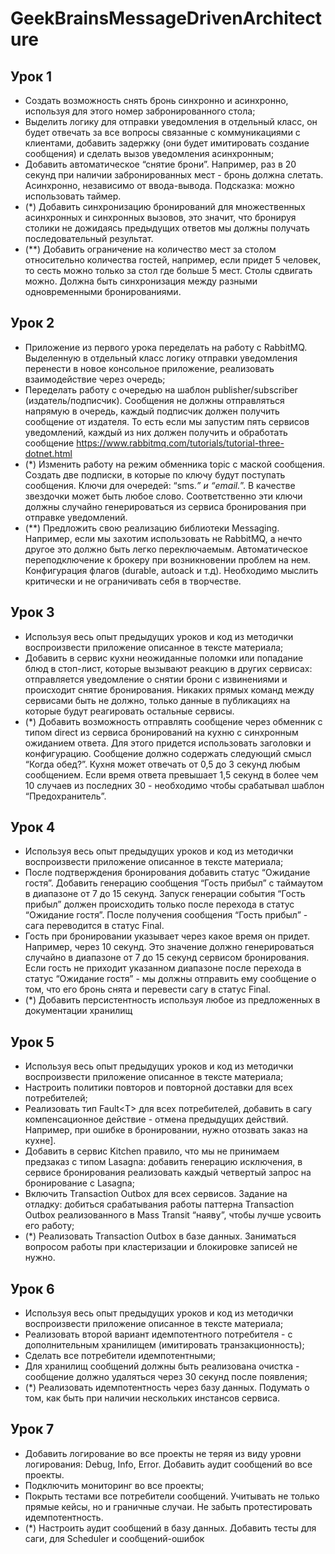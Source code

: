 # GeekBrainsMessageDrivenArchitecture

## Урок 1

* Создать возможность снять бронь синхронно и асинхронно, используя для этого
номер забронированного стола;
* Выделить логику для отправки уведомления в отдельный класс, он будет
отвечать за все вопросы связанные с коммуникациями с клиентами, добавить
задержку (они будет имитировать создание сообщения) и сделать вызов
уведомления асинхронным;
* Добавить автоматическое “снятие брони”. Например, раз в 20 секунд при
наличии забронированных мест - бронь должна слетать. Асинхронно, независимо
от ввода-вывода. Подсказка: можно использовать таймер.
* (*) Добавить синхронизацию бронирований для множественных асинхронных и
синхронных вызовов, это значит, что бронируя столики не дожидаясь
предыдущих ответов мы должны получать последовательный результат.
* (**) Добавить ограничение на количество мест за столом относительно
количества гостей, например, если придет 5 человек, то сесть можно только за
стол где больше 5 мест. Столы сдвигать можно. Должна быть синхронизация
между разными одновременными бронированиями.

## Урок 2

* Приложение из первого урока переделать на работу с RabbitMQ. Выделенную в
отдельный класс логику отправки уведомления перенести в новое консольное
приложение, реализовать взаимодействие через очередь;
* Переделать работу с очередью на шаблон publisher/subscriber
(издатель/подписчик). Сообщения не должны отправляться напрямую в очередь,
каждый подписчик должен получить сообщение от издателя. То есть если мы
запустим пять сервисов уведомлений, каждый из них должен получить и
обработать сообщение https://www.rabbitmq.com/tutorials/tutorial-three-dotnet.html
* (\*) Изменить работу на режим обменника topic с маской сообщения. Создать две
подписки, в которые по ключу будут поступать сообщения. Ключи для очередей:
“sms.*” и “email.*”. В качестве звездочки может быть любое слово.
Соответственно эти ключи должны случайно генерироваться из сервиса
бронирования при отправке уведомлений.
* (**) Предложить свою реализацию библиотеки Messaging. Например, если мы
захотим использовать не RabbitMQ, а нечто другое это должно быть легко
переключаемым. Автоматическое переподключение к брокеру при возникновении
проблем на нем. Конфигурация флагов (durable, autoack и т.д). Необходимо
мыслить критически и не ограничивать себя в творчестве.

## Урок 3

* Используя весь опыт предыдущих уроков и код из методички воспроизвести
приложение описанное в тексте материала;
* Добавить в сервис кухни неожиданные поломки или попадание блюд в стоп-лист,
которые вызывают реакцию в других сервисах: отправляется уведомление о
снятии брони с извинениями и происходит снятие бронирования. Никаких прямых
команд между сервисами быть не должно, только данные в публикациях на
которые будут реагировать остальные сервисы.
* (\*) Добавить возможность отправлять сообщение через обменник с типом direct
из сервиса бронирований на кухню с синхронным ожиданием ответа. Для этого
придется использовать заголовки и конфигурацию. Сообщение должно
содержать следующий смысл “Когда обед?”. Кухня может отвечать от 0,5 до 3
секунд любым сообщением. Если время ответа превышает 1,5 секунд в более
чем 10 случаев из последних 30 - необходимо чтобы срабатывал шаблон
“Предохранитель”.

## Урок 4

* Используя весь опыт предыдущих уроков и код из методички воспроизвести
приложение описанное в тексте материала;
* После подтверждения бронирования добавить статус “Ожидание гостя”.
Добавить генерацию сообщения “Гость прибыл” с таймаутом в диапазоне от 7 до
15 секунд. Запуск генерации события “Гость прибыл” должен происходить только
после перехода в статус “Ожидание гостя”. После получения сообщения “Гость
прибыл” - сага переводится в статус Final.
* Гость при бронировании указывает через какое время он придет. Например,
через 10 секунд. Это значение должно генерироваться случайно в диапазоне от 7
до 15 секунд сервисом бронирования. Если гость не приходит указанном
диапазоне после перехода в статус “Ожидание гостя” - мы должны отправить ему
сообщение о том, что его бронь снята и перевести сагу в статус Final.
* (*) Добавить персистентность используя любое из предложенных в документации
хранилищ

## Урок 5

* Используя весь опыт предыдущих уроков и код из методички воспроизвести
приложение описанное в тексте материала;
* Настроить политики повторов и повторной доставки для всех потребителей;
* Реализовать тип Fault\<T> для всех потребителей, добавить в сагу
компенсационное действие - отмена предыдущих действий. Например, при
ошибке в бронировании, нужно отозвать заказ на кухне].
* Добавить в сервис Kitchen правило, что мы не принимаем предзаказ с типом
Lasagna: добавить генерацию исключения, в сервисе бронирования реализовать
каждый четвертый запрос на бронирование с Lasagna;
* Включить Transaction Outbox для всех сервисов. Задание на отладку: добиться
срабатывания работы паттерна Transaction Outbox реализованного в Mass Transit
“наяву”, чтобы лучше усвоить его работу;
* (*) Реализовать Transaction Outbox в базе данных. Заниматься вопросом работы
при кластеризации и блокировке записей не нужно.

## Урок 6

* Используя весь опыт предыдущих уроков и код из методички воспроизвести
приложение описанное в тексте материала;
* Реализовать второй вариант идемпотентного потребителя - с дополнительным
хранилищем (имитировать транзакционность);
* Сделать все потребители идемпотентными;
* Для хранилищ сообщений должны быть реализована очистка - сообщение
должно удаляться через 30 секунд после появления;
* (*) Реализовать идемпотентность через базу данных. Подумать о том, как быть
при наличии нескольких инстансов сервиса.

## Урок 7

* Добавить логирование во все проекты не теряя из виду уровни логирования:
Debug, Info, Error. Добавить аудит сообщений во все проекты.
* Подключить мониторинг во все проекты;
* Покрыть тестами все потребители сообщений. Учитывать не только прямые
кейсы, но и граничные случаи. Не забыть протестировать идемпотентность.
* (*) Настроить аудит сообщений в базу данных. Добавить тесты для саги, для
Scheduler и сообщений-ошибок
